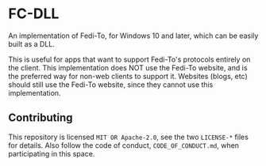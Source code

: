 # FC-DLL

An implementation of Fedi-To, for Windows 10 and later, which can be easily
built as a DLL.

This is useful for apps that want to support Fedi-To's protocols entirely on
the client. This implementation does NOT use the Fedi-To website, and is the
preferred way for non-web clients to support it. Websites (blogs, etc) should
still use the Fedi-To website, since they cannot use this implementation.

## Contributing

This repository is licensed `MIT OR Apache-2.0`, see the two `LICENSE-*` files
for details. Also follow the code of conduct, `CODE_OF_CONDUCT.md`, when
participating in this space.

